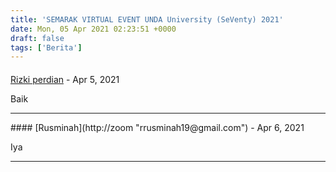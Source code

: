 ```yaml
---
title: 'SEMARAK VIRTUAL EVENT UNDA University (SeVenty) 2021'
date: Mon, 05 Apr 2021 02:23:51 +0000
draft: false
tags: ['Berita']
---
```



#### 
[Rizki perdian]( "rizkiperdian3@gmail.com") - <time datetime="2021-04-09 00:48:45">Apr 5, 2021</time>

Baik
<hr />
#### 
[Rusminah](http://zoom "rrusminah19@gmail.com") - <time datetime="2021-04-10 08:00:12">Apr 6, 2021</time>

Iya
<hr />
